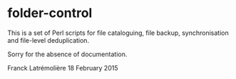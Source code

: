 folder-control
==============

This is a set of Perl scripts for file cataloguing, file backup, synchronisation and file-level deduplication.

Sorry for the absence of documentation.

Franck Latrémolière
18 February 2015
